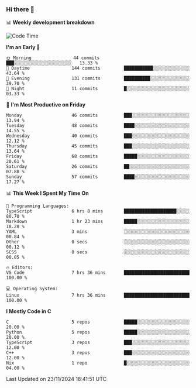 ### Hi there 👋

📊 **Weekly development breakdown**
<!--START_SECTION:waka-->
![Code Time](http://img.shields.io/badge/Code%20Time-275%20hrs%2040%20mins-blue)

**I'm an Early 🐤** 

```text
🌞 Morning                44 commits          ███░░░░░░░░░░░░░░░░░░░░░░   13.33 % 
🌆 Daytime                144 commits         ███████████░░░░░░░░░░░░░░   43.64 % 
🌃 Evening                131 commits         ██████████░░░░░░░░░░░░░░░   39.70 % 
🌙 Night                  11 commits          █░░░░░░░░░░░░░░░░░░░░░░░░   03.33 % 
```
📅 **I'm Most Productive on Friday** 

```text
Monday                   46 commits          ███░░░░░░░░░░░░░░░░░░░░░░   13.94 % 
Tuesday                  48 commits          ████░░░░░░░░░░░░░░░░░░░░░   14.55 % 
Wednesday                40 commits          ███░░░░░░░░░░░░░░░░░░░░░░   12.12 % 
Thursday                 45 commits          ███░░░░░░░░░░░░░░░░░░░░░░   13.64 % 
Friday                   68 commits          █████░░░░░░░░░░░░░░░░░░░░   20.61 % 
Saturday                 26 commits          ██░░░░░░░░░░░░░░░░░░░░░░░   07.88 % 
Sunday                   57 commits          ████░░░░░░░░░░░░░░░░░░░░░   17.27 % 
```


📊 **This Week I Spent My Time On** 

```text
💬 Programming Languages: 
TypeScript               6 hrs 8 mins        ████████████████████░░░░░   80.70 % 
Markdown                 1 hr 23 mins        █████░░░░░░░░░░░░░░░░░░░░   18.28 % 
YAML                     3 mins              ░░░░░░░░░░░░░░░░░░░░░░░░░   00.84 % 
Other                    0 secs              ░░░░░░░░░░░░░░░░░░░░░░░░░   00.12 % 
SCSS                     0 secs              ░░░░░░░░░░░░░░░░░░░░░░░░░   00.05 % 

🔥 Editors: 
VS Code                  7 hrs 36 mins       █████████████████████████   100.00 % 

💻 Operating System: 
Linux                    7 hrs 36 mins       █████████████████████████   100.00 % 
```

**I Mostly Code in C** 

```text
C                        5 repos             █████░░░░░░░░░░░░░░░░░░░░   20.00 % 
Python                   5 repos             █████░░░░░░░░░░░░░░░░░░░░   20.00 % 
TypeScript               3 repos             ███░░░░░░░░░░░░░░░░░░░░░░   12.00 % 
C++                      3 repos             ███░░░░░░░░░░░░░░░░░░░░░░   12.00 % 
Nix                      1 repo              █░░░░░░░░░░░░░░░░░░░░░░░░   04.00 % 
```




 Last Updated on 23/11/2024 18:41:51 UTC
<!--END_SECTION:waka-->
<!--
**R-enanVieira/R-enanVieira** is a ✨ _special_ ✨ repository because its `README.md` (this file) appears on your GitHub profile.

Here are some ideas to get you started:

- 🔭 I’m currently working on ...
- 🌱 I’m currently learning ...
- 👯 I’m looking to collaborate on ...
- 🤔 I’m looking for help with ...
- 💬 Ask me about ...
- 📫 How to reach me: ...
- 😄 Pronouns: ...
- ⚡ Fun fact: ...
-->
